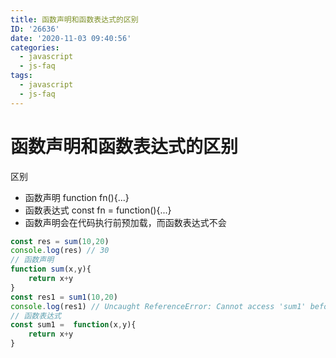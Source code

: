 ```yaml
---
title: 函数声明和函数表达式的区别
ID: '26636'
date: '2020-11-03 09:40:56'
categories:
  - javascript
  - js-faq
tags:
  - javascript
  - js-faq
---
```


# 函数声明和函数表达式的区别

区别

- 函数声明 function fn(){...}
- 函数表达式 const fn = function(){...}
- 函数声明会在代码执行前预加载，而函数表达式不会

``` js 
const res = sum(10,20)
console.log(res) // 30
// 函数声明
function sum(x,y){
    return x+y
}
const res1 = sum1(10,20)
console.log(res1) // Uncaught ReferenceError: Cannot access 'sum1' before initialization
// 函数表达式
const sum1 =  function(x,y){
    return x+y
}
```
 
 
 
 
 
 
 
 
 
 
 
 
 
 
 
 
 
 
 
 

